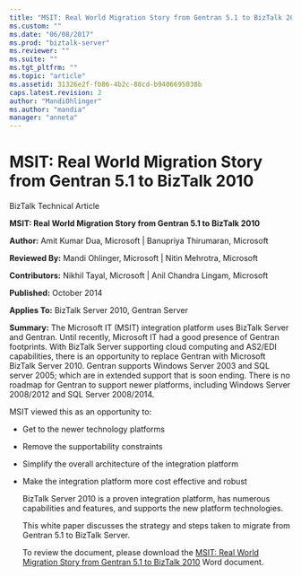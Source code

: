 ```yaml
---
title: "MSIT: Real World Migration Story from Gentran 5.1 to BizTalk 2010 | Microsoft Docs"
ms.custom: ""
ms.date: "06/08/2017"
ms.prod: "biztalk-server"
ms.reviewer: ""
ms.suite: ""
ms.tgt_pltfrm: ""
ms.topic: "article"
ms.assetid: 31326e2f-fb86-4b2c-88cd-b9406695038b
caps.latest.revision: 2
author: "MandiOhlinger"
ms.author: "mandia"
manager: "anneta"
---
```

# MSIT: Real World Migration Story from Gentran 5.1 to BizTalk 2010
BizTalk Technical Article  
  
 **MSIT: Real World Migration Story from Gentran 5.1 to BizTalk 2010**  
  
 **Author:** Amit Kumar Dua, Microsoft  &#124;  Banupriya Thirumaran, Microsoft  
  
 **Reviewed By:** Mandi Ohlinger, Microsoft  &#124;  Nitin Mehrotra, Microsoft  
  
 **Contributors:** Nikhil Tayal, Microsoft  &#124;  Anil Chandra Lingam, Microsoft  
  
 **Published:** October 2014  
  
 **Applies To:** BizTalk Server 2010, Gentran Server  
  
 **Summary:** The Microsoft IT (MSIT) integration platform uses BizTalk Server and Gentran. Until recently, Microsoft IT had a good presence of Gentran footprints. With BizTalk Server supporting cloud computing and AS2/EDI capabilities, there is an opportunity to replace Gentran with Microsoft BizTalk Server 2010.  Gentran supports Windows Server 2003 and SQL server 2005; which are in extended support that is soon ending. There is no roadmap for Gentran to support newer platforms, including Windows Server 2008/2012 and SQL Server 2008/2014.  
  
 MSIT viewed this as an opportunity to:  
  
- Get to the newer technology platforms  
  
- Remove the supportability constraints  
  
- Simplify the overall architecture of the integration platform  
  
- Make the integration platform more cost effective and robust  
  
  BizTalk Server 2010 is a proven integration platform, has numerous capabilities and features, and supports the new platform technologies.  
  
  This white paper discusses the strategy and steps taken to migrate from Gentran 5.1 to BizTalk Server.  
  
  To review the document, please download the [MSIT: Real World Migration Story from Gentran 5.1 to BizTalk 2010](http://download.microsoft.com/download/6/D/E/6DEE8EE9-0F26-4991-8FE5-B0E5239C0980/Real%20World%20Migration%20Story%20from%20Gentran%20to%20BizTalk.docx) Word document.